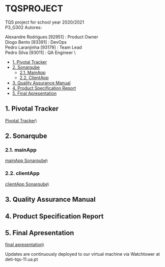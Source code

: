 # TQSPROJECT
TQS project for school year 2020/2021 \
P3_G302
Autores:

Alexandre Rodrigues [92951] : Product Owner\
Diogo Bento [93391] : DevOps \
Pedro Laranjinha [93179] : Team Lead\
Pedro Silva [93011] : QA Engineer \

- [1. Pivotal Tracker](#1-pivotal-tracker)
- [2. Sonarqube](#2-sonarqube)
  - [2.1. MainApp](#21-mainApp)
  - [2.2. ClientApp](#22-clientApp)
- [3. Quality Assurance Manual](#3-quality-assurance-manual)
- [4. Product Specification Report](#4-product-specification-report)
- [5. Final Apresentation](#5-final-apresentation)


 ## 1. Pivotal Tracker
[Pivotal Tracker](https://www.pivotaltracker.com/n/projects/2499427)\

## 2. Sonarqube
### 2.1. mainApp
[mainApp Sonarqube](https://sonarcloud.io/dashboard?branch=dev&id=buckaroo69_TQSPROJECT)\
### 2.2. clientApp
[clientApp Sonarqube](https://sonarcloud.io/dashboard?branch=dev&id=tqs-side-client)\
## 3. Quality Assurance Manual

## 4. Product Specification Report

## 5. Final Apresentation
[final apresentation](https://drive.google.com/file/d/15P4AhhRrBMvCzAPtatxokMu5ji7zNPNn/view?usp=sharing)\


Updates are continuously deployed to our virtual machine via Watchtower at deti-tqs-11.ua.pt
